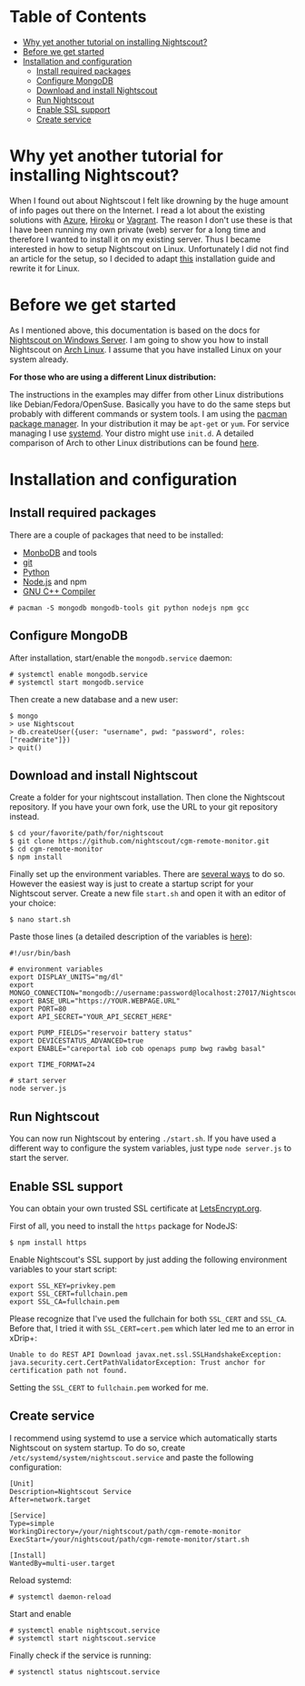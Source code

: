 # Table of Contents
* [Why yet another tutorial on installing Nightscout?](#introduction)
* [Before we get started](#before-we-get-started)
* [Installation and configuration](#installation-and-configuration)
  * [Install required packages](#install-required-packages)
  * [Configure MongoDB](#configure-mongodb)
  * [Download and install Nightscout](#install-nightscout)
  * [Run Nightscout](#run-nightscout)
  * [Enable SSL support](#enable-ssl)
  * [Create service](#create-service)

<a name="introduction"></a>
# Why yet another tutorial for installing Nightscout?

When I found out about Nightscout I felt like drowning by the huge amount of info pages out there on the Internet. I read a lot about the existing solutions with [Azure](http://www.azure.com/), [Hiroku](https://www.heroku.com/) or [Vagrant](https://www.vagrantup.com/). The reason I don't use these is that I have been running my own private (web) server for a long time and therefore I wanted to install it on my existing server. Thus I became interested in how to setup Nightscout on Linux. Unfortunately I did not find an article for the setup, so I decided to adapt [this](https://github.com/jaylagorio/Nightscout-on-Windows-Server) installation guide and rewrite it for Linux.

<a name="before-we-get-started"></a>
# Before we get started

As I mentioned above, this documentation is based on the docs for [Nightscout on Windows Server](https://github.com/jaylagorio/Nightscout-on-Windows-Server). I am going to show you how to install Nightscout on [Arch Linux](https://www.archlinux.org/). I assume that you have installed Linux on your system already.

**For those who are using a different Linux distribution:**

The instructions in the examples may differ from other Linux distributions like Debian/Fedora/OpenSuse. Basically you have to do the same steps but probably with different commands or system tools. I am using the [pacman package manager](https://wiki.archlinux.org/index.php/pacman). In your distribution it may be `apt-get` or `yum`. For service managing I use [systemd](https://wiki.archlinux.org/index.php/Systemd). Your distro might use `init.d`. A detailed comparison of Arch to other Linux distributions can be found [here](https://wiki.archlinux.org/index.php/Arch_compared_to_other_distributions#General).


<a name="installation-and-configuration"></a>
# Installation and configuration

<a name="install-required-packages"></a>
## Install required packages
There are a couple of packages that need to be installed:
- [MonboDB](https://wiki.archlinux.org/index.php/MongoDB) and tools
- [git](https://wiki.archlinux.org/index.php/git)
- [Python](https://wiki.archlinux.org/index.php/python)
- [Node.js](https://wiki.archlinux.org/index.php/Node.js_) and npm
- [GNU C++ Compiler](https://www.archlinux.org/packages/core/i686/gcc/)

```
# pacman -S mongodb mongodb-tools git python nodejs npm gcc
```

<a name="configure-mongodb"></a>
## Configure MongoDB
After installation, start/enable the `mongodb.service` daemon:
```
# systemctl enable mongodb.service
# systemctl start mongodb.service
```
Then create a new database and a new user:
```
$ mongo
> use Nightscout
> db.createUser({user: "username", pwd: "password", roles:["readWrite"]})
> quit()
```

<a name="install-nightscout"></a>
## Download and install Nightscout

Create a folder for your nightscout installation. Then clone the Nightscout repository. If you have your own fork, use the URL to your git repository instead.

```
$ cd your/favorite/path/for/nightscout
$ git clone https://github.com/nightscout/cgm-remote-monitor.git
$ cd cgm-remote-monitor
$ npm install
```

Finally set up the environment variables. There are [several ways](https://wiki.archlinux.org/index.php/environment_variables#Per_user) to do so. However the easiest way is just to create a startup script for your Nightscout server. Create a new file `start.sh` and open it with an editor of your choice:

```
$ nano start.sh
```
Paste those lines (a detailed description of the variables is [here](https://github.com/jaylagorio/Nightscout-on-Windows-Server#installation-and-configuration)):
```
#!/usr/bin/bash

# environment variables
export DISPLAY_UNITS="mg/dl"
export MONGO_CONNECTION="mongodb://username:password@localhost:27017/Nightscout"
export BASE_URL="https://YOUR.WEBPAGE.URL"
export PORT=80
export API_SECRET="YOUR_API_SECRET_HERE"

export PUMP_FIELDS="reservoir battery status"
export DEVICESTATUS_ADVANCED=true
export ENABLE="careportal iob cob openaps pump bwg rawbg basal"

export TIME_FORMAT=24

# start server
node server.js
```

<a name="run-nightscout"></a>
## Run Nightscout

You can now run Nightscout by entering `./start.sh`. If you have used a different way to configure the system variables, just type `node server.js` to start the server.

<a name="enable-ssl"></a>
## Enable SSL support

You can obtain your own trusted SSL certificate at [LetsEncrypt.org](https://letsencrypt.org/).

First of all, you need to install the `https` package for NodeJS:
```
$ npm install https
```

Enable Nightscout's SSL support by just adding the following environment variables to your start script:
```
export SSL_KEY=privkey.pem
export SSL_CERT=fullchain.pem
export SSL_CA=fullchain.pem
```

Please recognize that I've used the fullchain for both `SSL_CERT` and `SSL_CA`. Before that, I tried it with `SSL_CERT=cert.pem` which later led me to an error in xDrip+:

```
Unable to do REST API Download javax.net.ssl.SSLHandshakeException:
java.security.cert.CertPathValidatorException: Trust anchor for certification path not found.
```

Setting the `SSL_CERT` to `fullchain.pem` worked for me.

<a name="create-service"></a>
## Create service

I recommend using systemd to use a service which automatically starts Nightscout on system startup. To do so, create ``/etc/systemd/system/nightscout.service`` and paste the following configuration:
```
[Unit]
Description=Nightscout Service      
After=network.target

[Service]
Type=simple
WorkingDirectory=/your/nightscout/path/cgm-remote-monitor
ExecStart=/your/nightscout/path/cgm-remote-monitor/start.sh

[Install]
WantedBy=multi-user.target
```

Reload systemd:
```
# systemctl daemon-reload
```

Start and enable
```
# systemctl enable nightscout.service
# systemctl start nightscout.service
```

Finally check if the service is running:
```
# systenctl status nightscout.service
```
